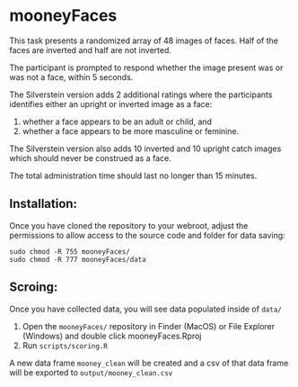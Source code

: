 # mooneyFaces

This task presents a randomized array of 48 images of faces. Half of the faces are inverted and half are not inverted.

The participant is prompted to respond whether the image present was or was not a face, within 5 seconds.

The Silverstein version adds 2 additional ratings where the participants identifies either an upright or inverted image as a face:
1) whether a face appears to be an adult or child, and
2) whether a face appears to be more masculine or feminine.

The Silverstein version also adds 10 inverted and 10 upright catch images which should never be construed as a face.

The total administration time should last no longer than 15 minutes. 

## Installation:

Once you have cloned the repository to your webroot, adjust the permissions to allow access to the source code and folder for data saving:
    
    sudo chmod -R 755 mooneyFaces/
    sudo chmod -R 777 mooneyFaces/data

## Scroing:

Once you have collected data, you will see data populated inside of `data/`

1. Open the `mooneyFaces/` repository in Finder (MacOS) or File Explorer (Windows) and double click mooneyFaces.Rproj
2. Run `scripts/scoring.R`

A new data frame `mooney_clean` will be created and a csv of that data frame will be exported to `output/mooney_clean.csv`


